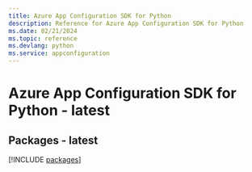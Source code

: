```yaml
---
title: Azure App Configuration SDK for Python
description: Reference for Azure App Configuration SDK for Python
ms.date: 02/21/2024
ms.topic: reference
ms.devlang: python
ms.service: appconfiguration
---
```

# Azure App Configuration SDK for Python - latest
## Packages - latest
[!INCLUDE [packages](app-configuration-index.md)]